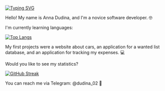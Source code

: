 # <div align="center">
  [![Typing SVG](https://readme-typing-svg.herokuapp.com?color=%1919ff&lines=About+me)](https://git.io/typing-svg)
</div>
<p>Hello! My name is Anna Dudina, and I'm a novice software developer. 🤓</p>

<p> I'm currently learning languages: </p>

[![Top Langs](https://github-readme-stats.vercel.app/api/top-langs/?username=Annanas555)](https://github.com/anuraghazra/github-readme-stats)

<p> My first projects were a website about cars, an application for a wanted list database, and an application for tracking my expenses. 💻 </p>
<p>Would you like to see my statistics?</p>

[![GitHub Streak](https://github-readme-streak-stats.herokuapp.com/?user=Annanas555)](https://git.io/streak-stats)

<p> You can reach me via Telegram: @dudina_02 📲 </p>
